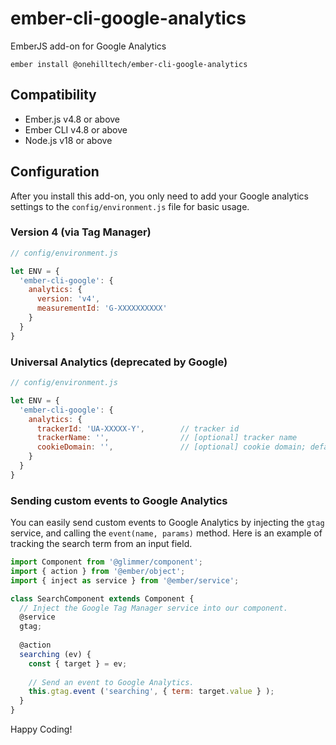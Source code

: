 # ember-cli-google-analytics

EmberJS add-on for Google Analytics

    ember install @onehilltech/ember-cli-google-analytics

## Compatibility

* Ember.js v4.8 or above
* Ember CLI v4.8 or above
* Node.js v18 or above

## Configuration

After you install this add-on, you only need to add your Google analytics settings
to the `config/environment.js` file for basic usage.

### Version 4 (via Tag Manager)

```javascript
// config/environment.js

let ENV = {
  'ember-cli-google': {
    analytics: {
      version: 'v4',
      measurementId: 'G-XXXXXXXXXX'
    }
  }
}
```

### Universal Analytics (deprecated by Google)

```javascript
// config/environment.js

let ENV = {
  'ember-cli-google': {
    analytics: {
      trackerId: 'UA-XXXXX-Y',        // tracker id
      trackerName: '',                // [optional] tracker name
      cookieDomain: '',               // [optional] cookie domain; default = 'auto'
    }
  }
}
```

### Sending custom events to Google Analytics

You can easily send custom events to Google Analytics by injecting the `gtag` service, and
calling the `event(name, params)` method. Here is an example of tracking the search term from an input
field.

```javascript
import Component from '@glimmer/component';
import { action } from '@ember/object';
import { inject as service } from '@ember/service';

class SearchComponent extends Component {
  // Inject the Google Tag Manager service into our component.
  @service
  gtag;
  
  @action
  searching (ev) {
    const { target } = ev;
    
    // Send an event to Google Analytics.
    this.gtag.event ('searching', { term: target.value } );
  }
}
```

Happy Coding!


